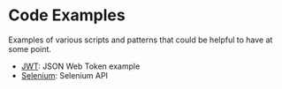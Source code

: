 # Code Examples
Examples of various scripts and patterns that could be helpful to have at some point.
* [JWT](https://github.com/donfiftyidaho/examples/tree/master/jwt): JSON Web Token example
* [Selenium](https://seleniumhq.github.io/selenium/docs/api/javascript/index.html): Selenium API
